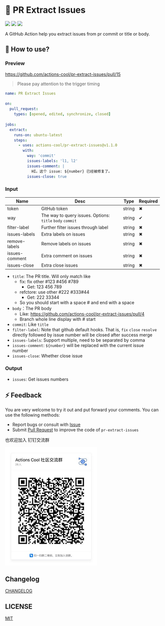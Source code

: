 # 🤠 PR Extract Issues

![](https://img.shields.io/github/workflow/status/actions-cool/pr-extract-issues/CI?style=flat-square)
[![](https://img.shields.io/badge/marketplace-pr--extract--issues-blueviolet?style=flat-square)](https://github.com/marketplace/actions/pr-extract-issues)
[![](https://img.shields.io/github/v/release/actions-cool/pr-extract-issues?style=flat-square&color=orange)](https://github.com/actions-cool/pr-extract-issues/releases)

A GitHub Action help you extract issues from pr commit or title or body.

## 🚀 How to use?

### Preview

https://github.com/actions-cool/pr-extract-issues/pull/15

> Please pay attention to the trigger timing

```yml
name: PR Extract Issues

on:
  pull_request:
    types: [opened, edited, synchronize, closed]

jobs:
  extract:
    runs-on: ubuntu-latest
    steps:
      - uses: actions-cool/pr-extract-issues@v1.1.0
        with:
          way: 'commit'
          issues-labels: 'l1, l2'
          issues-comment: |
            HI。这个 issue: ${number} 已经被修复了。
          issues-close: true
```

### Input

| Name | Desc | Type | Required |
| -- | -- | -- | -- |
| token | GitHub token | string | ✖ |
| way | The way to query issues. Options: `title` `body` `commit` | string | ✔ |
| filter-label | Further filter issues through label | string | ✖ |
| issues-labels | Extra labels on issues | string | ✖ |
| remove-labels | Remove labels on issues | string | ✖ |
| issues-comment | Extra comment on issues | string | ✖ |
| issues-close | Extra close issues | string | ✖ |

- `title`: The PR title. Will only match like
  - fix: fix other #123 #456 #789
    - Get: 123 456 789
  - refctore: use other #222 #333#44
    - Get: 222 33344
  - So you should start with a space # and end with a space
- `body`：The PR body
  - Like: https://github.com/actions-cool/pr-extract-issues/pull/4
  - Branch whole line display with # start
- `commit`: Like `title`
- `filter-label`: Note that github default hooks. That is, `fix` `close` `resolve` directly followed by issue number will be closed after success merge
- `issues-labels`: Support multiple, need to be separated by comma
- `issues-comment`: `${number}` will be replaced with the current issue number
- `issues-close`: Whether close issue

### Output

- `issues`: Get issues numbers

## ⚡ Feedback

You are very welcome to try it out and put forward your comments. You can use the following methods:

- Report bugs or consult with [Issue](https://github.com/actions-cool/pr-extract-issues/issues)
- Submit [Pull Request](https://github.com/actions-cool/pr-extract-issues/pulls) to improve the code of `pr-extract-issues`

也欢迎加入 钉钉交流群

![](https://github.com/actions-cool/resources/blob/main/dingding.jpeg?raw=true)

## Changelog

[CHANGELOG](./CHANGELOG.md)

## LICENSE

[MIT](./LICENSE)
